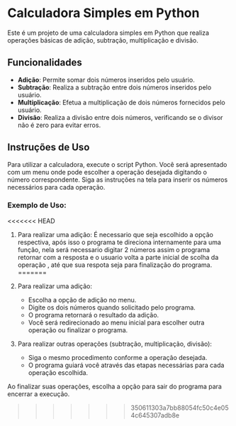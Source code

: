 # Calculadora Simples em Python

Este é um projeto de uma calculadora simples em Python que realiza operações básicas de adição, subtração, multiplicação e divisão.

## Funcionalidades

- **Adição**: Permite somar dois números inseridos pelo usuário.
- **Subtração**: Realiza a subtração entre dois números inseridos pelo usuário.
- **Multiplicação**: Efetua a multiplicação de dois números fornecidos pelo usuário.
- **Divisão**: Realiza a divisão entre dois números, verificando se o divisor não é zero para evitar erros.

## Instruções de Uso

Para utilizar a calculadora, execute o script Python. Você será apresentado com um menu onde pode escolher a operação desejada digitando o número correspondente. Siga as instruções na tela para inserir os números necessários para cada operação.

### Exemplo de Uso:

<<<<<<< HEAD
1. Para realizar uma adição: É necessario que seja escolhido a opção respectiva, após isso o programa te direciona internamente para uma função, nela será necessario digitar 2 números assim o programa retornar com a resposta e o usuario volta a parte inicial de scolha da operação , até que sua respota seja para finalização do programa.
=======
1. Para realizar uma adição:
   - Escolha a opção de adição no menu.
   - Digite os dois números quando solicitado pelo programa.
   - O programa retornará o resultado da adição.
   - Você será redirecionado ao menu inicial para escolher outra operação ou finalizar o programa.

2. Para realizar outras operações (subtração, multiplicação, divisão):
   - Siga o mesmo procedimento conforme a operação desejada.
   - O programa guiará você através das etapas necessárias para cada operação escolhida.

Ao finalizar suas operações, escolha a opção para sair do programa para encerrar a execução.
>>>>>>> 350611303a7bb88054fc50c4e054c645307adb8e
